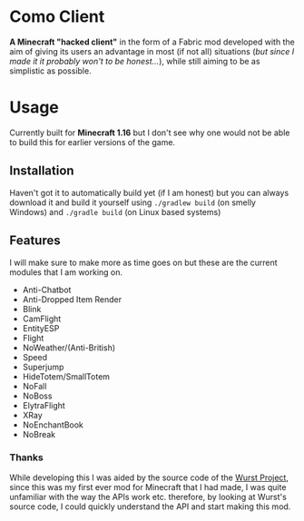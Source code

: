 # Como Client
**A Minecraft "hacked client"** in the form of a Fabric mod developed with the aim of giving its users an advantage in most (if not all) situations (*but since I made it it probably won't to be honest...*), while still aiming to be as simplistic as possible.

# Usage
Currently built for **Minecraft 1.16** but I don't see why one would not be able to build this for earlier versions of the game.

## Installation
Haven't got it to automatically build yet (if I am honest) but you can always download it and build it yourself using `./gradlew build` (on smelly Windows) and `./gradle build` (on Linux based systems)

## Features
I will make sure to make more as time goes on but these are the current modules that I am working on.
- Anti-Chatbot
- Anti-Dropped Item Render
- Blink
- CamFlight
- EntityESP
- Flight
- NoWeather/(Anti-British)
- Speed
- Superjump
- HideTotem/SmallTotem
- NoFall
- NoBoss
- ElytraFlight
- XRay
- NoEnchantBook
- NoBreak

### Thanks
While developing this I was aided by the source code of the [Wurst Project](https://github.com/Wurst-Imperium/Wurst7), since this was my first ever mod for Minecraft that I had made, I was quite unfamiliar with the way the APIs work etc. therefore, by looking at Wurst's source code, I could quickly understand the API and start making this mod.
